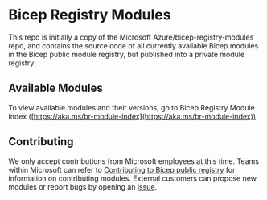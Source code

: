 # Bicep Registry Modules

This repo is initially a copy of the Microsoft Azure/bicep-registry-modules repo, and contains the source code of all
currently available Bicep modules in the Bicep public module registry, but published into a private module registry.

## Available Modules

To view available modules and their versions, go to Bicep Registry Module Index ([https://aka.ms/br-module-index](https://aka.ms/br-module-index)).

## Contributing

We only accept contributions from Microsoft employees at this time. Teams within Microsoft can refer to [Contributing to Bicep public registry](./CONTRIBUTING.md) for information on contributing modules. External customers can propose new modules or report bugs by opening an [issue](https://github.com/Azure/bicep-registry-modules/issues).
